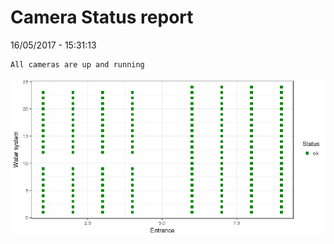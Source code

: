 Camera Status report
================
16/05/2017 - 15:31:13

    All cameras are up and running

![](camreport_files/figure-markdown_github/unnamed-chunk-2-1.png)
